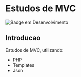 # Estudos de MVC
![Badge em Desenvolvimento](https://img.shields.io/static/v1?label=STATUS&message=FINALIZADO&color=GREEN&style=for-the-badge)
## Introducao
Estudos de MVC, utilizando:
* PHP 
* Templates
* Json